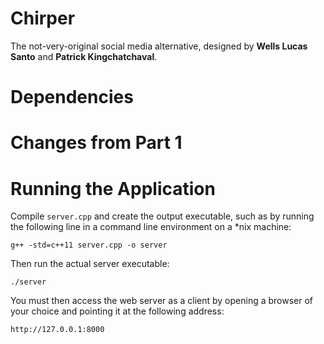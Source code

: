 # Chirper

The not-very-original social media alternative, designed by **Wells Lucas Santo** and **Patrick Kingchatchaval**.

# Dependencies

# Changes from Part 1

# Running the Application

Compile `server.cpp` and create the output executable, such as by running the following line in a command line environment on a *nix machine:

`g++ -std=c++11 server.cpp -o server`

Then run the actual server executable:

`./server`

You must then access the web server as a client by opening a browser of your choice and pointing it at the following address:

`http://127.0.0.1:8000`
